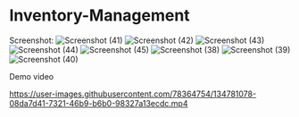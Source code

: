 # Inventory-Management
Screenshot:
![Screenshot (41)](https://user-images.githubusercontent.com/78364754/134780622-18bcae08-47ee-4123-a047-93fb89ab4bbe.png)
![Screenshot (42)](https://user-images.githubusercontent.com/78364754/134780624-3886ab93-a9e1-4b90-b696-ee212e95a17b.png)
![Screenshot (43)](https://user-images.githubusercontent.com/78364754/134780625-54b86f20-0a2e-4aa8-95f6-e1755c62093e.png)
![Screenshot (44)](https://user-images.githubusercontent.com/78364754/134780627-6a5d0a32-78da-4d2f-9404-fa3abc258697.png)
![Screenshot (45)](https://user-images.githubusercontent.com/78364754/134780629-10881360-7a3b-4426-af7c-5d07259df62c.png)
![Screenshot (38)](https://user-images.githubusercontent.com/78364754/134780633-a044c79c-e764-479b-80b3-01773f43ec11.png)
![Screenshot (39)](https://user-images.githubusercontent.com/78364754/134780635-88c6fe85-abcc-45ba-8aa5-87ae42ce125c.png)
![Screenshot (40)](https://user-images.githubusercontent.com/78364754/134780637-3a16336b-94cc-4326-abc0-3d9f9b83a825.png)

Demo video



https://user-images.githubusercontent.com/78364754/134781078-08da7d41-7321-46b9-b6b0-98327a13ecdc.mp4

